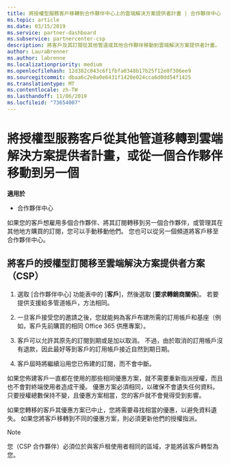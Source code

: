 ```yaml
---
title: 將授權型服務客戶移轉到合作夥伴中心上的雲端解決方案提供者計畫 | 合作夥伴中心
ms.topic: article
ms.date: 03/15/2019
ms.service: partner-dashboard
ms.subservice: partnercenter-csp
description: 將客戶及其訂閱從其他管道或其他合作夥伴移動到雲端解決方案提供者計畫。
author: LauraBrenner
ms.author: labrenne
ms.localizationpriority: medium
ms.openlocfilehash: 12d382c043c6f1fbfa0348b17b25f12e0f306ee9
ms.sourcegitcommit: dbaa6c2e8a0e6431f1420e024cca6d0dd54f1425
ms.translationtype: MT
ms.contentlocale: zh-TW
ms.lasthandoff: 11/06/2019
ms.locfileid: "73654007"
---
```

# <a name="transfer-license-based-services-customers-to-the-cloud-solution-provider-program-from-another-channel-or-from-one-partner-to-another"></a>將授權型服務客戶從其他管道移轉到雲端解決方案提供者計畫，或從一個合作夥伴移動到另一個

**適用於**

-  合作夥伴中心

如果您的客戶想雇用多個合作夥伴、將其訂閱轉移到另一個合作夥伴，或管理其在其他地方購買的訂閱，您可以手動移動他們。 您也可以從另一個頻道將客戶移至合作夥伴中心。

## <a name="move-your-customers-license-based-subscriptions-to-the-cloud-solution-provider-program-csp"></a>將客戶的授權型訂閱移至雲端解決方案提供者方案（CSP）

1. 選取 [合作夥伴中心] 功能表中的 [**客戶**]，然後選取 [**要求轉銷商關係**]。 若要提供支援給多管道帳戶，方法相同。

2.  一旦客戶接受您的邀請之後，您就能夠為客戶布建所需的訂用帳戶和基座（例如，客戶先前購買的相同 Office 365 供應專案）。

3. 客戶可以允許其原先的訂閱到期或是加以取消。 不過，由於取消的訂用帳戶沒有退款，因此最好等到客戶的訂用帳戶接近自然到期日期。

4. 客戶屆時將繼續沿用您已佈建的訂閱，而不會中斷。


如果您佈建客戶一直都在使用的那些相同優惠方案，就不需要重新指派授權，而且也不會對終端使用者造成干擾。 優惠方案必須相同，以確保不會遺失任何資料。 只要授權總數保持不變，且優惠方案相當，您的客戶就不會覺得受到影響。

如果您轉移的客戶其優惠方案已中止，您將需要尋找相當的優惠，以避免資料遺失。 如果您將客戶移轉到不同的優惠方案，則必須更新他們的授權指派。

>[!NOTE]
>您（CSP 合作夥伴）必須位於與客戶租使用者相同的區域，才能將該客戶轉型為您。 




